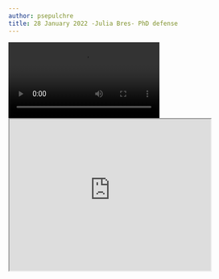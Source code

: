```yaml
---
author: psepulchre
title: 28 January 2022 -Julia Bres- PhD defense
---
```


<video src="https://sharebox.lsce.ipsl.fr/index.php/s/IMAoENOREvl52s8/download" type="video/mp4" controls="controls" style="max-width: 730px;">
</video>

<iframe src="https://bg.copernicus.org/articles/18/5729/2021/"
        title="Associated paper" width="400px" height="300px">
</iframe> 
